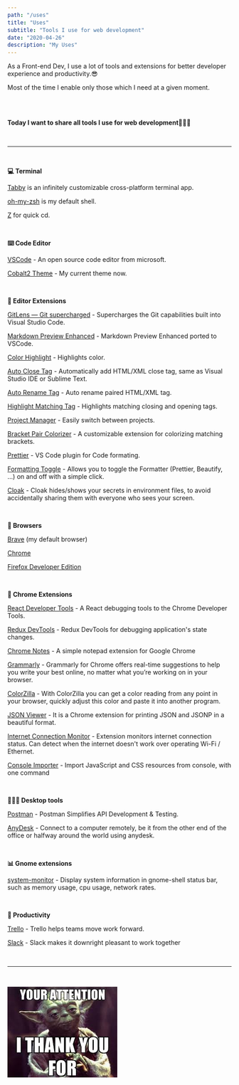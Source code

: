 ```yaml
---
path: "/uses"
title: "Uses"
subtitle: "Tools I use for web development"
date: "2020-04-26"
description: "My Uses"
---
```


As a Front-end Dev, I use a lot of tools and extensions for better developer experience and productivity.😎

Most of the time I enable only those which I need at a given moment.

<br>
<br>

**Today I want to share all tools I use for web development💁🏻‍♂️**

<br>
<hr>
<br>

**💻 Terminal**

[Tabby](https://tabby.sh/) is an infinitely customizable cross-platform terminal app.

[oh-my-zsh](https://ohmyz.sh/) is my default shell.

[Z](https://github.com/rupa/z) for quick cd.

<br>

**⌨️ Code Editor**

[VSCode](https://code.visualstudio.com/) - An open source code editor from microsoft.

[Cobalt2 Theme](https://github.com/wesbos/cobalt2) - My current theme now.

<br>

**🔧 Editor Extensions**

[GitLens — Git supercharged](https://marketplace.visualstudio.com/items?itemName=eamodio.gitlens) - Supercharges the Git capabilities built into Visual Studio Code.

[Markdown Preview Enhanced](https://marketplace.visualstudio.com/items?itemName=shd101wyy.markdown-preview-enhanced) - Markdown Preview Enhanced ported to VSCode.

[Color Highlight](https://marketplace.visualstudio.com/items?itemName=naumovs.color-highlight) - Highlights color.

[Auto Close Tag](https://marketplace.visualstudio.com/items?itemName=formulahendry.auto-close-tag) - Automatically add HTML/XML close tag, same as Visual Studio IDE or Sublime Text.

[Auto Rename Tag](https://marketplace.visualstudio.com/items?itemName=formulahendry.auto-rename-tag) - Auto rename paired HTML/XML tag.

[Highlight Matching Tag](https://marketplace.visualstudio.com/items?itemName=vincaslt.highlight-matching-tag) - Highlights matching closing and opening tags.

[Project Manager](https://marketplace.visualstudio.com/items?itemName=alefragnani.project-manager) - Easily switch between projects.

[Bracket Pair Colorizer](https://marketplace.visualstudio.com/items?itemName=CoenraadS.bracket-pair-colorizer) - A customizable extension for colorizing matching brackets.

[Prettier](https://marketplace.visualstudio.com/items?itemName=esbenp.prettier-vscode) - VS Code plugin for Code formating.

[Formatting Toggle](https://marketplace.visualstudio.com/items?itemName=tombonnike.vscode-status-bar-format-toggle) - Allows you to toggle the Formatter (Prettier, Beautify, …) on and off with a simple click.

[Cloak](https://marketplace.visualstudio.com/items?itemName=johnpapa.vscode-cloak#review-details) - Cloak hides/shows your secrets in environment files, to avoid accidentally sharing them with everyone who sees your screen.


<br>

**🎉 Browsers**<br>

[Brave](https://brave.com/) (my default browser)

[Chrome](https://www.google.com/chrome/)

[Firefox Developer Edition](https://www.mozilla.org/en-US/firefox/developer/)

<br>

**🔩 Chrome Extensions**

[React Developer Tools](https://chrome.google.com/webstore/detail/react-developer-tools/fmkadmapgofadopljbjfkapdkoienihi) - A React debugging tools to the Chrome Developer Tools.

[Redux DevTools](https://chrome.google.com/webstore/detail/redux-devtools/lmhkpmbekcpmknklioeibfkpmmfibljd?hl=en) - Redux DevTools for debugging application's state changes.

[Chrome Notes](https://chrome.google.com/webstore/detail/chrome-notes/lnfempckkegmaeleniojhjplemmebgfi?hl=en) - A simple notepad extension for Google Chrome

[Grammarly](https://chrome.google.com/webstore/detail/grammarly-grammar-checker/kbfnbcaeplbcioakkpcpgfkobkghlhen) - Grammarly for Chrome offers real-time suggestions to help you write your best online, no matter what you’re working on in your browser.

[ColorZilla](https://www.colorzilla.com/chrome/) - With ColorZilla you can get a color reading from any point in your browser, quickly adjust this color and paste it into another program.

[JSON Viewer](https://chrome.google.com/webstore/detail/json-viewer/gbmdgpbipfallnflgajpaliibnhdgobh) - It is a Chrome extension for printing JSON and JSONP in a beautiful format.

[Internet Connection Monitor](https://chrome.google.com/webstore/detail/internet-connection-monit/hgccfdagfbilbdbkgmfdmmdfmjjoakfo) - Extension monitors internet connection status. Can detect when the internet doesn't work over operating Wi-Fi / Ethernet.

[Console Importer](https://chrome.google.com/webstore/detail/console-importer/hgajpakhafplebkdljleajgbpdmplhie?hl=en) - Import JavaScript and CSS resources from console, with one command

<br>

**👨🏻‍💻 Desktop tools**

[Postman](https://www.getpostman.com/) - Postman Simplifies API Development & Testing.

[AnyDesk](https://anydesk.com/en) - Connect to a computer remotely, be it from the other end of the office or halfway around the world using anydesk.

<br>

**📊 Gnome extensions**

[system-monitor](https://extensions.gnome.org/extension/120/system-monitor/) - Display system information in gnome-shell status bar, such as memory usage, cpu usage, network rates.

<br>

**💯 Productivity**

[Trello](https://trello.com/) - Trello helps teams move work forward.

[Slack](https://slack.com/intl/en-in/) - Slack makes it downright pleasant to work together


<br>

<hr>

<br>

![Thank You](./thank-you.jpg)
